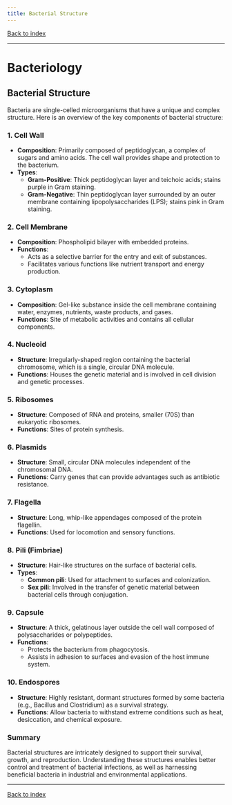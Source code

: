 ```yaml
---
title: Bacterial Structure
---
```


[Back to index](index.html)

---
# Bacteriology
## Bacterial Structure

Bacteria are single-celled microorganisms that have a unique and complex structure. Here is an overview of the key components of bacterial structure:

### 1. **Cell Wall**
- **Composition**: Primarily composed of peptidoglycan, a complex of sugars and amino acids. The cell wall provides shape and protection to the bacterium.
- **Types**:
  - **Gram-Positive**: Thick peptidoglycan layer and teichoic acids; stains purple in Gram staining.
  - **Gram-Negative**: Thin peptidoglycan layer surrounded by an outer membrane containing lipopolysaccharides (LPS); stains pink in Gram staining.

### 2. **Cell Membrane**
- **Composition**: Phospholipid bilayer with embedded proteins.
- **Functions**: 
  - Acts as a selective barrier for the entry and exit of substances.
  - Facilitates various functions like nutrient transport and energy production.

### 3. **Cytoplasm**
- **Composition**: Gel-like substance inside the cell membrane containing water, enzymes, nutrients, waste products, and gases.
- **Functions**: Site of metabolic activities and contains all cellular components.

### 4. **Nucleoid**
- **Structure**: Irregularly-shaped region containing the bacterial chromosome, which is a single, circular DNA molecule.
- **Functions**: Houses the genetic material and is involved in cell division and genetic processes.

### 5. **Ribosomes**
- **Structure**: Composed of RNA and proteins, smaller (70S) than eukaryotic ribosomes.
- **Functions**: Sites of protein synthesis.

### 6. **Plasmids**
- **Structure**: Small, circular DNA molecules independent of the chromosomal DNA.
- **Functions**: Carry genes that can provide advantages such as antibiotic resistance.

### 7. **Flagella**
- **Structure**: Long, whip-like appendages composed of the protein flagellin.
- **Functions**: Used for locomotion and sensory functions.

### 8. **Pili (Fimbriae)**
- **Structure**: Hair-like structures on the surface of bacterial cells.
- **Types**:
  - **Common pili**: Used for attachment to surfaces and colonization.
  - **Sex pili**: Involved in the transfer of genetic material between bacterial cells through conjugation.

### 9. **Capsule**
- **Structure**: A thick, gelatinous layer outside the cell wall composed of polysaccharides or polypeptides.
- **Functions**: 
  - Protects the bacterium from phagocytosis.
  - Assists in adhesion to surfaces and evasion of the host immune system.

### 10. **Endospores**
- **Structure**: Highly resistant, dormant structures formed by some bacteria (e.g., Bacillus and Clostridium) as a survival strategy.
- **Functions**: Allow bacteria to withstand extreme conditions such as heat, desiccation, and chemical exposure.

### Summary
Bacterial structures are intricately designed to support their survival, growth, and reproduction. Understanding these structures enables better control and treatment of bacterial infections, as well as harnessing beneficial bacteria in industrial and environmental applications.

---
[Back to index](index.html)
